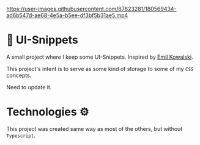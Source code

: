 https://user-images.githubusercontent.com/87823281/180569434-ad6b547d-ae68-4e5a-b5ee-df3bf5b31ae5.mp4

# 📃 ️UI-Snippets

A small project where I keep some UI-Snippets. Inspired by [Emil Kowalski](https://emilkowal.ski/).

This project's intent is to serve as some kind of storage to some of my `CSS` concepts.

Need to update it.

# Technologies ⚙️

This project was created same way as most of the others, but without `Typescript`.
